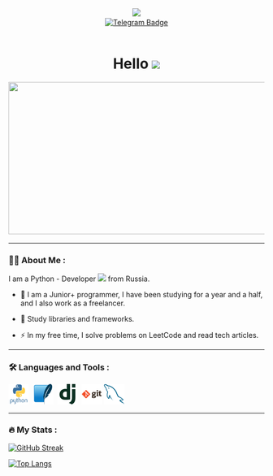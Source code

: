 <div id="header" align="center">
  <img src="https://media.giphy.com/media/v1.Y2lkPTc5MGI3NjExdW45OTQ3ZTdtdzFvdWUwdGE1Z2M3bXQxNXkxbnh2Z3Yzdmpnb3RneSZlcD12MV9pbnRlcm5hbF9naWZfYnlfaWQmY3Q9cw/gjrYDwbjnK8x36xZIO/giphy.gif" width="100"/>
  <div id="badges">
    <a href="https://t.me/Serpatch">
      <img src="https://img.shields.io/badge/Telegram-blue?style=for-the-badge&logo=telegram&logoColor=white" alt="Telegram Badge"/>
    </a>
  </div>
  <img src="https://komarev.com/ghpvc/?username=SerpachKM&style=flat-square&color=blue" alt=""/>
  <h1>
    Hello
    <img src="https://media.giphy.com/media/hvRJCLFzcasrR4ia7z/giphy.gif" width="30px"/>
  </h1>
</div>
<div align="center">
  <img src="https://media.giphy.com/media/v1.Y2lkPTc5MGI3NjExbnNjbWVqa3V6b2x2YmJ3YzlzOW0yZXpzNmE4NmIya2p4dm43ZjNlNSZlcD12MV9pbnRlcm5hbF9naWZfYnlfaWQmY3Q9Zw/bGgsc5mWoryfgKBx1u/giphy.gif" width="600" height="300"/>
</div>

---

### :man_technologist: About Me :
I am a Python - Developer <img src="https://media.giphy.com/media/WUlplcMpOCEmTGBtBW/giphy.gif" width="30"> from Russia.
- :telescope: I am a Junior+ programmer, I have been studying for a year and a half, and I also work as a freelancer.

- :seedling: Study libraries and frameworks.

- :zap: In my free time, I solve problems on LeetCode and read tech articles.

---

### :hammer_and_wrench: Languages and Tools :
<div>
  <img src="https://github.com/devicons/devicon/blob/master/icons/python/python-original-wordmark.svg" title="Python" alt="Python" width="40" height="40"/>&nbsp;
  <img src="https://github.com/devicons/devicon/blob/master/icons/sqlite/sqlite-original.svg" title="SQLite" alt="SQLite" width="40" height="40"/>&nbsp;
  <img src="https://github.com/devicons/devicon/blob/master/icons/django/django-plain.svg" title="Django" alt="Django" width="40" height="40"/>&nbsp;
  <img src="https://github.com/devicons/devicon/blob/master/icons/git/git-original-wordmark.svg" title="Git" **alt="Git" width="40" height="40"/>
  <img src="https://github.com/devicons/devicon/blob/master/icons/mysql/mysql-original.svg" title="MySQL" **alt="MySQL" width="40" height="40"/>
</div>

---

### :fire: My Stats :
[![GitHub Streak](http://github-readme-streak-stats.herokuapp.com?user=SerpachKM&theme=dark&background=000000)](https://git.io/streak-stats)

[![Top Langs](https://github-readme-stats.vercel.app/api/top-langs/?username=SerpachKM&layout=compact&theme=vision-friendly-dark)](https://github.com/anuraghazra/github-readme-stats)
